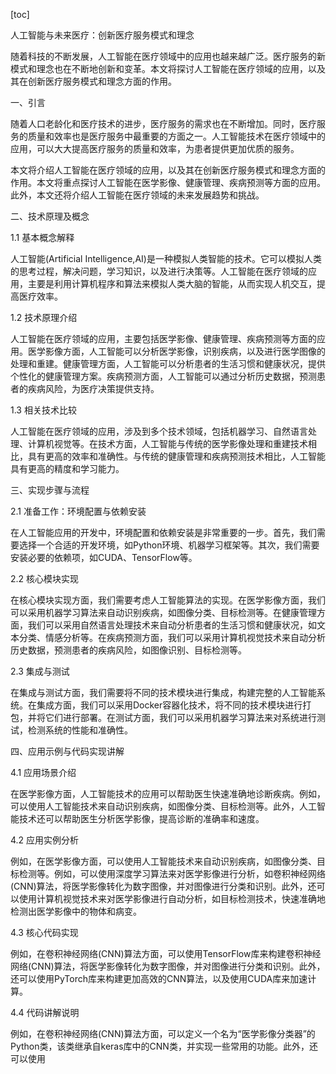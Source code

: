 
[toc]                    
                
                
人工智能与未来医疗：创新医疗服务模式和理念

随着科技的不断发展，人工智能在医疗领域中的应用也越来越广泛。医疗服务的新模式和理念也在不断地创新和变革。本文将探讨人工智能在医疗领域的应用，以及其在创新医疗服务模式和理念方面的作用。

一、引言

随着人口老龄化和医疗技术的进步，医疗服务的需求也在不断增加。同时，医疗服务的质量和效率也是医疗服务中最重要的方面之一。人工智能技术在医疗领域中的应用，可以大大提高医疗服务的质量和效率，为患者提供更加优质的服务。

本文将介绍人工智能在医疗领域的应用，以及其在创新医疗服务模式和理念方面的作用。本文将重点探讨人工智能在医学影像、健康管理、疾病预测等方面的应用。此外，本文还将介绍人工智能在医疗领域的未来发展趋势和挑战。

二、技术原理及概念

1.1 基本概念解释

人工智能(Artificial Intelligence,AI)是一种模拟人类智能的技术。它可以模拟人类的思考过程，解决问题，学习知识，以及进行决策等。人工智能在医疗领域的应用，主要是利用计算机程序和算法来模拟人类大脑的智能，从而实现人机交互，提高医疗效率。

1.2 技术原理介绍

人工智能在医疗领域的应用，主要包括医学影像、健康管理、疾病预测等方面的应用。医学影像方面，人工智能可以分析医学影像，识别疾病，以及进行医学图像的处理和重建。健康管理方面，人工智能可以分析患者的生活习惯和健康状况，提供个性化的健康管理方案。疾病预测方面，人工智能可以通过分析历史数据，预测患者的疾病风险，为医疗决策提供支持。

1.3 相关技术比较

人工智能在医疗领域的应用，涉及到多个技术领域，包括机器学习、自然语言处理、计算机视觉等。在技术方面，人工智能与传统的医学影像处理和重建技术相比，具有更高的效率和准确性。与传统的健康管理和疾病预测技术相比，人工智能具有更高的精度和学习能力。

三、实现步骤与流程

2.1 准备工作：环境配置与依赖安装

在人工智能应用的开发中，环境配置和依赖安装是非常重要的一步。首先，我们需要选择一个合适的开发环境，如Python环境、机器学习框架等。其次，我们需要安装必要的依赖项，如CUDA、TensorFlow等。

2.2 核心模块实现

在核心模块实现方面，我们需要考虑人工智能算法的实现。在医学影像方面，我们可以采用机器学习算法来自动识别疾病，如图像分类、目标检测等。在健康管理方面，我们可以采用自然语言处理技术来自动分析患者的生活习惯和健康状况，如文本分类、情感分析等。在疾病预测方面，我们可以采用计算机视觉技术来自动分析历史数据，预测患者的疾病风险，如图像识别、目标检测等。

2.3 集成与测试

在集成与测试方面，我们需要将不同的技术模块进行集成，构建完整的人工智能系统。在集成方面，我们可以采用Docker容器化技术，将不同的技术模块进行打包，并将它们进行部署。在测试方面，我们可以采用机器学习算法来对系统进行测试，检测系统的性能和准确性。

四、应用示例与代码实现讲解

4.1 应用场景介绍

在医学影像方面，人工智能技术的应用可以帮助医生快速准确地诊断疾病。例如，可以使用人工智能技术来自动识别疾病，如图像分类、目标检测等。此外，人工智能技术还可以帮助医生分析医学影像，提高诊断的准确率和速度。

4.2 应用实例分析

例如，在医学影像方面，可以使用人工智能技术来自动识别疾病，如图像分类、目标检测等。例如，可以使用深度学习算法来对医学影像进行分析，如卷积神经网络(CNN)算法，将医学影像转化为数字图像，并对图像进行分类和识别。此外，还可以使用计算机视觉技术来对医学影像进行自动分析，如目标检测技术，快速准确地检测出医学影像中的物体和病变。

4.3 核心代码实现

例如，在卷积神经网络(CNN)算法方面，可以使用TensorFlow库来构建卷积神经网络(CNN)算法，将医学影像转化为数字图像，并对图像进行分类和识别。此外，还可以使用PyTorch库来构建更加高效的CNN算法，以及使用CUDA库来加速计算。

4.4 代码讲解说明

例如，在卷积神经网络(CNN)算法方面，可以定义一个名为“医学影像分类器”的Python类，该类继承自keras库中的CNN类，并实现一些常用的功能。此外，还可以使用

